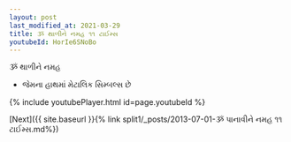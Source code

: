 ```yaml
---
layout: post
last_modified_at: 2021-03-29
title: ૐ થાળીને નમહ ૧૧ ટાઈમ્સ
youtubeId: HorIe6SNoBo
---
```

 
 
 ૐ થાળીને નમહ  
 
 -  જેમના હાથમાં મેટાલિક સિમ્બલ્સ છે 
 
  
 
  
 
 
 
 
 
 


{% include youtubePlayer.html id=page.youtubeId %}
 
[Next]({{ site.baseurl }}{% link  split1/_posts/2013-07-01-ૐ પાનાવીને નમહ ૧૧ ટાઈમ્સ.md%})
 
